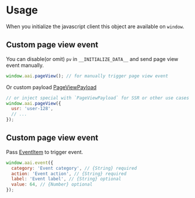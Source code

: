# Usage

When you initialize the javascript client this object are available on `window`.

## Custom page view event

You can disable(or omit) `pv` in `__INITIALIZE_DATA__` and send page view event manually.

```javascript
window.aai.pageView(); // for manually trigger page view event
```

Or custom payload [PageViewPayload](https://github.com/aasaam/analytics-client/blob/master/index.d.ts)

```javascript
// or inject special with `PageViewPayload` for SSR or other use cases
window.aai.pageView({
  usr: 'user-128',
  // ...
});
```

## Custom page view event

Pass [EventItem](https://github.com/aasaam/analytics-client/blob/master/index.d.ts) to trigger event.

```javascript
window.aai.event({
  category: 'Event category', // {String} required
  action: 'Event action', // {String} required
  label: 'Event label', // {String} optional
  value: 64, // {Number} optional
});
```
